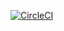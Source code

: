 [![CircleCI](https://dl.circleci.com/status-badge/img/circleci/RXbf2uu5Yme2ixNe75Q8ut/HTpvVactqkLXhgy63ab1XC/tree/main.svg?style=svg&circle-token=CCIPRJ_2n5cdJhaPEbpu4G2ZsXwuc_860a4e85e9ead0d516289fc401a3caeca178c68c)](https://dl.circleci.com/status-badge/redirect/circleci/RXbf2uu5Yme2ixNe75Q8ut/HTpvVactqkLXhgy63ab1XC/tree/main)
